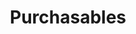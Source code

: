 ---
subTitle: "SERVICE / PRODUCT ADVERTISING" 
title: "Purchasables"
tags: portfolio
order: 4
img: "/assets/images/projects/advertising-thumb.jpg"
alt: "Image for itemizing advertising category"
linkText: "Take a look at the samples"
cases:
  - header: "Bought Media Platfrom Advertising for OP Mortgages"
    description: |
        Various display advertising and social media advertising campaigns of OP Financial Group have combined the efficiency of media-buying and content deployment platforms, established online advertising networks of domestic media houses and visceral content production to maximize reach and customer engagement. Creatively, the campaigns have been collaboration driven launches, that have associated advertising agencies and production companies with in-house design department. Optimization has naturally played a significant role within the progress as well as within the success of each campaign. By maintaining an omnichannel presence and continuously optimizing the content, the campaigns have not only achieved but also exceeded targeted objectives.<br>
        <br>
        <strong>Content Producers</strong>: Hanna-Mari Kärri, Marianna Nolvi & Marika Pitkänen<br>
        <strong>Digital Marketing Specialist</strong>: Liisa Tammivuori<br>
        <strong>Client</strong>: OP Financial Group
    images:
      - "/assets/images/projects/shells/300x600-asuntolaina/index.html"
      - "/assets/images/projects/shells/300x600-opintolaina/index.html"
      - "/assets/images/projects/shells/468x400-asuntolaina/index.html"
      - "/assets/images/projects/shells/468x400-opintolaina/index.html"
      - "/assets/images/projects/shells/980x400-asuntolaina/index.html"
      - "/assets/images/projects/shells/980x400-opintolaina/index.html"
      - "/assets/images/projects/mp4/vertical/mokkilaina-IGS-1080x1920-8s-A.mp4"
      - "/assets/images/projects/mp4/vertical/mokkilaina-IGS-1080x1920-8s-B.mp4"
      - "/assets/images/projects/mp4/vertical/sina-teet-kodin-1080x1920-7s-A.mp4"
      - "/assets/images/projects/mp4/vertical/sina-teet-kodin-1080x1920-7s-B.mp4"
      
  - header: "Monthly Beverage - Floating cross-category trojan"
    description: |
        The monthly brewery product in HOK-Elanto's restaurant division served a dual purpose: as an affordable starter option and, depending on the item, as a somewhat more exotic cultural phenomenon in the world of beverages. Generally, the selection favored specialty products from well-known brands due to their steady and reliable availability in larger volumes. Additionally, the concept provided breweries with an opportunity to experiment with advertising targeted specifically at restaurant clientele, alongside their broader brand strategy initiatives.<br>
        <br>
        <strong>Copywriters</strong>: Jan-Erik Ehrström, Katri Karsi, Saara Kullström-Koljonen & Arja Luopa<br>
        <strong>Clients</strong>: HOK-Elanto Restaurants in cooperation with Hartwall Oy, Oy Sinebrychoff Ab, and Nokian Panimo Oy.
    images:
      - "/assets/images/projects/web/keisari-lager-1920x1080.jpg"
      - "/assets/images/projects/poster/coke.jpg"
      - "/assets/images/projects/poster/garage-hard-tea.jpg"
      - "/assets/images/projects/poster/gin-lemon.jpg"
      - "/assets/images/projects/poster/golden-cap-jug.jpg"
      - "/assets/images/projects/poster/somersby.jpg"
      - "/assets/images/projects/poster/tuborg-green.jpg"
      - "/assets/images/projects/poster/novelle.jpg"

  - header: "Champagne Nicolas Feuillatte Piccolo"
    description: |
        Champagne Nicolas Feuillatte, established in 1976 by Nicolas Feuillatte after inheriting a vineyard near Reims, has grown to become one of the leading Champagne brands in the world by propelling itself to the forefront of the industry and making it the number one selling Champagne in France and third worldwide. Being a premium within it's own class the brand was promoted by utilizing the large screen corner wall and subway escalator lobby of Sokos Helsinki.<br>
        <br>
        <strong>Art Director</strong>: Kaisa Bergman<br>
        <strong>Copywriter</strong>: Arja Luopa<br>
        <strong>Clients</strong>: HOK-Elanto Restaurants in cooperation with Norex Selected Brands Oy and Center-Inn Restaurants
    images:
      - "https://www.youtube.com/embed/RR8lhPioCSs?si=5Xd6UNjupDobWXYy&modestbranding=1&rel=0"
      - "https://www.youtube.com/embed/yDcS2ZcFDrY?si=RQlnb7nqoC0P-Oh6&modestbranding=1&rel=0"
      - "https://www.youtube.com/embed/fQdEj-6EdfE?si=hXyVULOlEN4wQ6tv&modestbranding=1&rel=0"
---